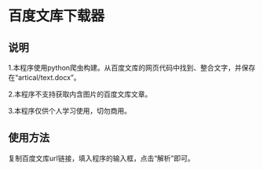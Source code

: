 # 百度文库下载器

## 说明
1.本程序使用python爬虫构建。从百度文库的网页代码中找到、整合文字，并保存在“artical/text.docx”。

2.本程序不支持获取内含图片的百度文库文章。

3.本程序仅供个人学习使用，切勿商用。

## 使用方法
复制百度文库url链接，填入程序的输入框，点击“解析”即可。
